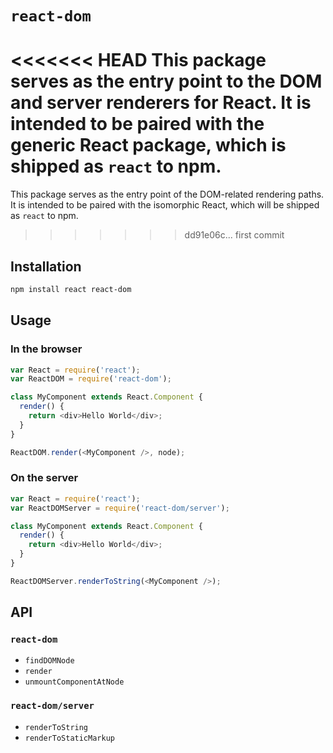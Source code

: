 # `react-dom`

<<<<<<< HEAD
This package serves as the entry point to the DOM and server renderers for React. It is intended to be paired with the generic React package, which is shipped as `react` to npm.
=======
This package serves as the entry point of the DOM-related rendering paths. It is intended to be paired with the isomorphic React, which will be shipped as `react` to npm.
>>>>>>> dd91e06c... first commit

## Installation

```sh
npm install react react-dom
```

## Usage

### In the browser

```js
var React = require('react');
var ReactDOM = require('react-dom');

class MyComponent extends React.Component {
  render() {
    return <div>Hello World</div>;
  }
}

ReactDOM.render(<MyComponent />, node);
```

### On the server

```js
var React = require('react');
var ReactDOMServer = require('react-dom/server');

class MyComponent extends React.Component {
  render() {
    return <div>Hello World</div>;
  }
}

ReactDOMServer.renderToString(<MyComponent />);
```

## API

### `react-dom`

- `findDOMNode`
- `render`
- `unmountComponentAtNode`

### `react-dom/server`

- `renderToString`
- `renderToStaticMarkup`

